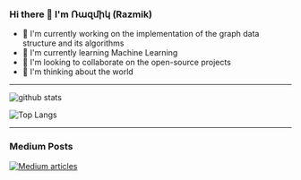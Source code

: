 ### Hi there 👋 I'm Ռազմիկ (Razmik)

- 🔭 I'm currently working on the implementation of the graph data structure and its algorithms
- 🌱 I'm currently learning Machine Learning
- 👯 I'm looking to collaborate on the open-source projects
- 🤔 I'm thinking about the world
<!--
**razmikTovmas/razmikTovmas** is a ✨ _special_ ✨ repository because its `README.md` (this file) appears on your GitHub profile.

Here are some ideas to get you started:

- 🔭 I'm currently working on ...
- 🌱 I'm currently learning ...
- 👯 I'm looking to collaborate on ...
- 🤔 I'm looking for help with ...
- 💬 Ask me about ...
- 📫 How to reach me: ...
- 😄 Pronouns: ...
- ⚡ Fun fact: ...
-->

---

![github stats](https://github-readme-stats.vercel.app/api?username=razmikTovmas&count_private=true&show_icons=true&include_all_commits=true)

![Top Langs](https://github-readme-stats.vercel.app/api/top-langs/?username=razmikTovmas&count_private=true&layout=compact)

---
### Medium Posts

[![Medium articles](https://github-readme-medium.vercel.app/?username=razmikTovmas&limit=3)](https://medium.com/@razmikTovmas)
